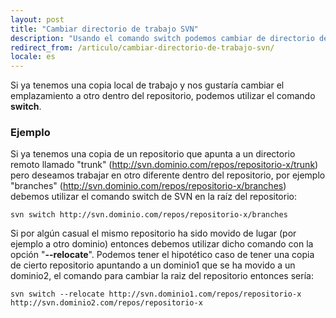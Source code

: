 ```yaml
---
layout: post
title: "Cambiar directorio de trabajo SVN"
description: "Usando el comando switch podemos cambiar de directorio de trabajo"
redirect_from: /articulo/cambiar-directorio-de-trabajo-svn/
locale: es
---
```


Si ya tenemos una copia local de trabajo y nos gustaría cambiar el emplazamiento a otro dentro del repositorio, podemos utilizar el comando **switch**.

### Ejemplo
Si ya tenemos una copia de un repositorio que apunta a un directorio remoto llamado "trunk" (http://svn.dominio.com/repos/repositorio-x/trunk) pero deseamos trabajar en otro diferente dentro del repositorio, por ejemplo "branches" (http://svn.dominio.com/repos/repositorio-x/branches) debemos utilizar el comando switch de SVN en la raíz del repositorio:

    svn switch http://svn.dominio.com/repos/repositorio-x/branches

Si por algún casual el mismo repositorio ha sido movido de lugar (por ejemplo a otro dominio) entonces debemos utilizar dicho comando con la opción "**--relocate**". Podemos tener el hipotético caso de tener una copia de cierto repositorio apuntando a un dominio1 que se ha movido a un dominio2, el comando para cambiar la raiz del repositorio entonces sería:

    svn switch --relocate http://svn.dominio1.com/repos/repositorio-x http://svn.dominio2.com/repos/repositorio-x
